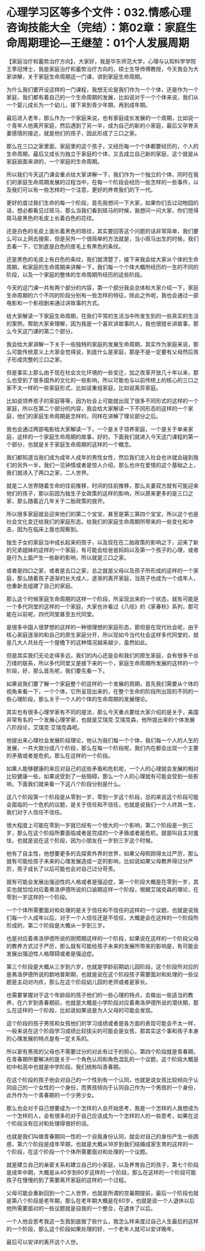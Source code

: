 # 心理学习区等多个文件：032.情感心理咨询技能大全（完结）：第02章：家庭生命周期理论—王继堃：01个人发展周期

【家庭治疗和蓄势治疗方向】，大家好，我是华东师范大学，心理与认知科学学院王季冠博士，我是家庭治疗和蓄势治疗方向的，硕士生导师傅教授，今天我会为大家讲解，关于家庭生命周期这一门课，讲到家庭生命周期。

为什么我们要开设这样的一门课程，我想无论是我们作为一个个体，还是作为一个家庭，我们都有着自己的一个生命周期的发展，比如说对于一个个体来说，我们从一个婴儿成长为一个幼儿，接下来到青少年期，再到成年期。

最后进入老年，那么作为一个家庭来说，也有家庭成长发展的一个周期，比如说一个青年人他离开家庭，然后遇到了另一半，成为自己的新的小家庭，最后又孕育夫妻感情的接近，就是他们的孩子，因此形成了三口之家。

那么在三口之家里面，家庭里的这个孩子，又经历每一个个体都要经历的，个人的生命周期，最后又成长为独立于家庭的个体，又去成立自己新的家庭，这个就是从家庭层面来讲的，一个家庭的生命周期。

所以我们今天这门课会重点给大家讲解一下，我们作为一个独立的个体，同时在我们的家庭生命周期发展的过程当中，在每一个阶段会经历一些怎样的一些事件，以及我们可以有一些怎样的一个注意，更好的养育我们的下一代。

更好的度过我们生命的每一个阶段，首先我想问一下大家，如果你们去过动物园的话，想必都看见过斑马，那么当我们看到斑马的时候，我想问一问大家，你们觉得斑马是黑色的毛皮上长着白色的花纹。

还是白色的毛皮上面长着黑色的斑纹，其实要回答这个问题的话非常简单，我们要么可以上网去搜索，但是另外一个很简单的方法就是，当小斑马出生的时候，我们去看一下，它到底是白色的皮毛上有黑色的条纹。

还是黑色的毛皮上有白色的条纹，我们就清楚了，接下来我会给大家从个体的生命周期，和家庭的生命周期来讲解一下，我们每一个个体大概所经历的一生的不同的阶段，以及一个家庭的整体的生命周期所经历的这些阶段。

今天的这门课一共有两个部分的内容，第一个部分我会总体和大家介绍一下，家庭生命周期的六个不同的阶段分别有一些怎样的特征，除此之外呢，我也会通过一部电影和一个影视剧来通过讲故事的方式。

给大家解读一下家庭生命周期，在我们平常的生活当中所发生到的一些真实的生活的案例，帮助大家来理解，因为我是一个喜欢讲故事的人，我也很擅长讲故事，那么今天这门课的第二个部分。

我会给大家讲解一下关于一些独特的家庭的发展生命周期，其实作为家庭来说，那么可能传统意义上大家会觉得说，到底什么是家庭，那是不是一定要有父母然后孩子形成完整的三口之家。

但是事实上那么由于现在社会文化环境的一些变迁，加之改革开放几十年以来，那么也受到了很多国外的文化的一些影响，所以可能也与以前传统上的核心的三口之家不太一样的一些家庭形式，比如说重组家庭，比如说离异家庭。

比如说领养孩子的家庭等等，因为社会上可能就出现了很多不同形式的这样的一个家庭，所以在第二个部分的内容，我会给大家解读一下不同形态的这样的一个家庭，他们的家庭生命周期是怎样的，同样在讲解了理论部分之后。

我也会通过两部电影给大家解读一下，一个是关于领养家庭，一个是关于单亲家庭，这样的一个家庭生命周期的故事，好的，下面我们就进入今天这门课程的第一个部分，也就是关于家庭生命周期的这样的一个概念。

我们都知道当我们成为成年人成年的男性女性，然后我们走入社会也许就会碰到我们的另外一半，我们一见钟情或者是惊人介绍，那么也许在爱情的这个基础之上，我们就进入了两口之家，二人世界。

就是二人世界随着生命的往前推移，时间的往前推移，那么夫妻双方就有可能迎来他们的孩子，那以前因为独生子女政策的这样的影响，所以原来更多的是三口之家，那么随着近几年关于二胎政策的放开。

所以很多家庭就会迎来他们的第二个宝宝，甚至是第三第四个宝宝，所以这个也是社会文化变迁给我们的家庭形态，给我们的家庭生命周期所带来的一些变化和冲击，因为在临床上我也观察到。

独生子女的家庭当中成长起来的孩子，以及现在在二胎政策的影响之下，迎来了新的兄弟姐妹的这样的一个家庭，有可能会给爸爸妈妈以及第一个孩子的心理，或者是行为上面产生一些新的影响，所以就是三口之家。

或者是四口之家，或者是五口之家，总之就是父母以及孩子所形成的这样的一个家庭，那么随着孩子逐渐的长大成人，逐渐的离开家庭，当孩子也成为一个成年人，也重新去组建了自己的家庭。

那么这个时候家庭生命周期的这样一个阶段，所呈现出来的一个状态，就有可能是一个多代同堂的这样的一个家庭，大家也许看过《八经》的《家春秋》系列，那可能在以前呢，四代同堂甚至五代同堂。

是很多中国人很梦想的这样的一种很理想的家庭形态，那但是在现代社会呢，由于核心家庭逐渐的和自己的原生家庭分开，所以现如今当代社会这样多代同堂的，就是几大人共处在一个屋檐下的这种情况越来越少，虽然如此。

但是其实我们无论走得多远，我们的内心还是会和我们的原生家庭，会有很多千丝万缕的联系，所以多代同堂又是接下来的一个，家庭生命周期所发展的这样的一个阶段，好，那么首先呢，我们要先看一下。

如果说我们要了解一个家庭整个的这样的一个发展的周期，首先我们需要从个体的视角来看一下，一个个体，它所呈现出来的，在整个生命的阶段所出现的不同的一些心理阶段，那么关于一个人的个体的生命周期的发展理论。

其实也有很多心理学家有不同的提法，那么今天重点要给大家介绍的是关于，美国非常有名的一个发展心理学家，也就是艾瑞克·艾瑞克森，他所提出来的个体发展八阶段论，艾瑞克·艾瑞克森呢。

他提出来心理社会发展阶段理论，他认为我们每一个个体，我们每一个人的人生的发展，一共大致分成八个阶段，那么在每一个阶段呢，我们内在都会出现一个主要的矛盾或者是危机，那么在这样的一个阶段。

如果人能够健康的来应对自己的这些矛盾和危机呢，一个人的心理就会发展的相对比较健康一些，如果说受到了一些阻碍，那么一个人的心理就有可能会受到一些影响，下面我们就来看一下这八个阶段分别是什么。

这八个阶段第一个阶段是从零到一岁，零到一岁这个阶段，总的来说这个阶段可能会面临的一个危机的议题，是关于信任和不信任，也就是说我们一个人终其一生，我们对于人信任不信任。

很大程度上可能在零到一岁就已经有一个很大的一个影响，第二个阶段是一到三岁，那么在这个阶段所要面临或者是完成的一个矛盾或者是危机，就是叫自主对羞怯，也就是说在这个阶段，因为小朋友在一岁到三岁这个时候。

他有了自主性，他想要更多的去探索外界的世界，如果父母照顾得太过严厉，那么就有可能给孩子未来的心理发展造成一定的影响，比如说如果父母教养得过分严厉，孩子成长了以后可能也会对自己过分苛责。

就有可能会发展出强迫性的人格或者是强迫症，第一个阶段大概是在零到一岁，其实也就恰恰对应着弗洛伊德所说的口谕期这样一个阶段，根据艾瑞克森的理论，在零到一岁这样的一个阶段。

一个个体所需要面对和处理的是关于信任和不信任的这样的一个议题，也就是说我们每一个人成年以后，对于一个人信任还是不信任，大概是会在这样的一个阶段所形成的，第二个阶段是大概从一岁到三岁。

也是对应着弗洛伊德所说的刚预期这样的一个阶段，如果说在这样的一个阶段父母的教养方式过于严厉，那么就有可能给孩子未来的发展所带来的影响是，有可能会发展出强迫性人格障碍或者是强迫症。

第三个阶段是大概从三岁到六岁，也就是学龄前期幼儿园阶段，这个阶段所对应的是弗洛伊德所说的额地普斯期，也就是说在这个阶段孩子需要面对和处理的一些议题是主动对内疚，那么在这个阶段幼儿园的老师或者是家长。

也需要掌握对于这个年龄段的孩子他们的一些心理的特点，去做出一些适当的教养，在六岁到青春期前，也就是大概是小学阶段对应着弗洛伊德所说的潜伏期，那么在这样的一个阶段，比如说如果说是为人父母的可能会发现。

这个阶段的孩子男孩和女孩他们的学习成绩或者是各方面的表现可能会不太一样，一般来说在这个阶段学习成绩比较拔尖的可能会是女孩，那其实这个事和孩子本身的心理发展的特点是有一定关系的。

所以家有男孩的父母也不需要过分的对此有过于的担心，第四个阶段就是青春期，在青春期所要解决的是关于一个角色认同和角色混乱的一个议题，这个阶段大概是初中和高中也就是中学阶段，我们统称叫青春期。

在这个阶段的孩子他会对自己的一个性别有一个认同，也就是说女孩比较倾向于认同自己的一个女性的一个身份，而男孩倾向于认同自己作为一个男孩的一个身份，此外作为一个青春期的一个少男少女。

那么也会对于自己想要成为一个怎样的人会开始思考，我是一个怎样的人我想成为一个怎样的人，会有很多的对于自己应该成为一个怎样的人的一些思考，如果在这个阶段没有应对和处理得很好的话。

也就是我们叫做青春期同一性的一个自我身份认同，就会对自己的身份产生一些困惑，第六个阶段是成年早期，也就是大概从18岁到我们结婚成家生育的这样的一个阶段，在这个阶段一个个体所需要面对和处理的一个议题。

就是建立自己的亲密关系和建立自己的小家庭，以及养育自己的孩子，第七个阶段是成年中期，大概是从40岁到60岁这样的一个阶段，那么在这样的一个阶段可能孩子在慢慢的到了需要离开家庭的这样的一个过程。

父母可能会重新回到一个二人世界，也就是所谓的空巢期提前，最后一个阶段也就是第八个阶段是老年期，那么在老年期大概是在60岁，也就是说一个人退休以后他所需要面对的一些议题就是自我的一个整合，在退休了以后。

一个人他会思考我这一生我到底做了些什么，我怎么样来度过自己人生最后的这样的一个阶段，那么这个阶段如果处理的好，一个老年人就可以安详晚年。

最后可以安详的离开这个人世。